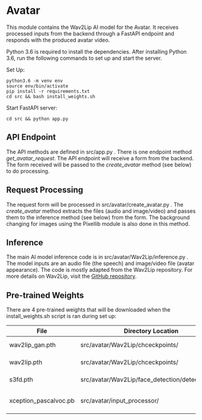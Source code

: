 # Avatar

This module contains the Wav2Lip AI model for the Avatar. It receives processed inputs from the backend through a FastAPI endpoint and responds with the produced avatar video. 

Python 3.6 is required to install the dependencies. After installing Python 3.6, run the following commands to set up and start the server.

Set Up:

    python3.6 -m venv env
    source env/bin/activate
    pip install -r requirements.txt
    cd src && bash install_weights.sh

Start FastAPI server:

    cd src && python app.py

## API Endpoint

The API methods are defined in src/app.py . There is one endpoint method *get_avatar_request*. The API endpoint will receive a form from the backend. The form received will be passed to the *create_avatar* method (see below) to do processing.

## Request Processing

The request form will be processed in src/avatar/create_avatar.py . The *create_avatar* method extracts the files (audio and image/video) and passes them to the inference method (see below) from the form. The background changing for images using the Pixellib module is also done in this method.

## Inference

The main AI model inference code is in src/avatar/Wav2Lip/inference.py . The model inputs are an audio file (the speech) and image/video file (avatar appearance). The code is mostly adapted from the Wav2Lip repository. For more details on Wav2Lip, visit the
[GitHub repository](https://github.com/Rudrabha/Wav2Lip).


## Pre-trained Weights

There are 4 pre-trained weights that will be downloaded when the install_weights.sh script is ran during set up:


| File                  | Directory Location                               | Used For    |
| -----------           | -----------                                      | ----------- |
| wav2lip_gan.pth       | src/avatar/Wav2Lip/chceckpoints/                  | Wav2Lip lip-syncing  |
| wav2lip.pth           | src/avatar/Wav2Lip/chceckpoints/                   | Wav2Lip lip-syncing  |          |
| s3fd.pth              | src/avatar/Wav2Lip/face_detection/detection/sfd/  | Face detection|
| xception_pascalvoc.pb | src/avatar/input_processor/                       | Pixellib background changer|

